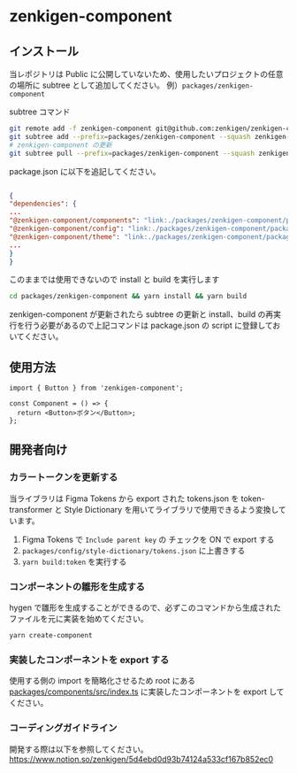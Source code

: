 # zenkigen-component

## インストール

当レポジトリは Public に公開していないため、使用したいプロジェクトの任意の場所に subtree として追加してください。
例）`packages/zenkigen-component`

subtree コマンド

```bash
git remote add -f zenkigen-component git@github.com:zenkigen/zenkigen-component.git
git subtree add --prefix=packages/zenkigen-component --squash zenkigen-component main
# zenkigen-component の更新
git subtree pull --prefix=packages/zenkigen-component --squash zenkigen-component main
```

package.json に以下を追記してください。

```json

{
"dependencies": {
...
"@zenkigen-component/components": "link:./packages/zenkigen-component/packages/components",
"@zenkigen-component/config": "link:./packages/zenkigen-component/packages/config",
"@zenkigen-component/theme": "link:./packages/zenkigen-component/packages/theme",
...
}
}
```

このままでは使用できないので install と build を実行します

```bash
cd packages/zenkigen-component && yarn install && yarn build
```

zenkigen-component が更新されたら subtree の更新と install、build の再実行を行う必要があるので上記コマンドは package.json の script に登録しておいてください。

## 使用方法

```tsx
import { Button } from 'zenkigen-component';

const Component = () => {
  return <Button>ボタン</Button>;
};
```

## 開発者向け

### カラートークンを更新する

当ライブラリは Figma Tokens から export された tokens.json を token-transformer と Style Dictionary を用いてライブラリで使用できるよう変換しています。

1. Figma Tokens で `Include parent key` の チェックを ON で export する
1. `packages/config/style-dictionary/tokens.json` に上書きする
1. `yarn build:token` を実行する

### コンポーネントの雛形を生成する

hygen で雛形を生成することができるので、必ずこのコマンドから生成されたファイルを元に実装を始めてください。

```bash
yarn create-component
```

### 実装したコンポーネントを export する

使用する側の import を簡略化させるため root にある [packages/components/src/index.ts](https://github.com/zenkigen/zenkigen-component/blob/main/packages/components/src/index.ts) に実装したコンポーネントを export してください。

### コーディングガイドライン

開発する際は以下を参照してください。
https://www.notion.so/zenkigen/5d4ebd0d93b74124a533cf167b852ec0
